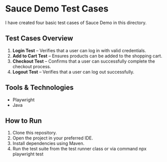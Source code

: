 # Sauce Demo Test Cases

I have created four basic test cases of Sauce Demo in this directory.

## Test Cases Overview
1. **Login Test** – Verifies that a user can log in with valid credentials.
2. **Add to Cart Test** – Ensures products can be added to the shopping cart.
3. **Checkout Test** – Confirms that a user can successfully complete the checkout process.
4. **Logout Test** – Verifies that a user can log out successfully.

## Tools & Technologies
- Playwright
- Java

## How to Run
1. Clone this repository.
2. Open the project in your preferred IDE.
3. Install dependencies using Maven.
4. Run the test suite from the test runner class or via command
npx playwright test
